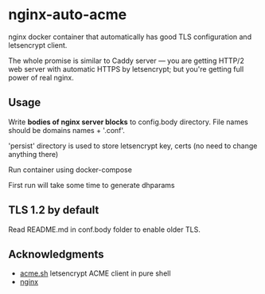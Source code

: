 # nginx-auto-acme

nginx docker container that automatically has good TLS configuration and letsencrypt client. 

The whole promise is similar to Caddy server — you are getting HTTP/2 web server with automatic HTTPS by letsencrypt; but you're getting full power of real nginx. 


## Usage 

Write **bodies of nginx server blocks** to config.body directory. File names should be domains names + '.conf'. 

'persist' directory is used to store letsencrypt key, certs (no need to change anything there)

Run container using docker-compose 

First run will take some time to generate dhparams 


## TLS 1.2 by default  

Read README.md in conf.body folder to enable older TLS.


## Acknowledgments 

- [acme.sh](https://github.com/Neilpang/acme.sh) letsencrypt ACME client in pure shell 
- [nginx](https://nginx.org)
